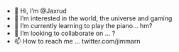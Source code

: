 - 👋 Hi, I’m @Jaxrud
- 👀 I’m interested in the world, the universe and gaming
- 🌱 I’m currently learning to play the piano... hm?
- 💞️ I’m looking to collaborate on ... ?
- 📫 How to reach me ... twitter.com/jimmarn

<!---
Jaxrud/Jaxrud is a ✨ special ✨ repository because its `README.md` (this file) appears on your GitHub profile.
You can click the Preview link to take a look at your changes.
--->
